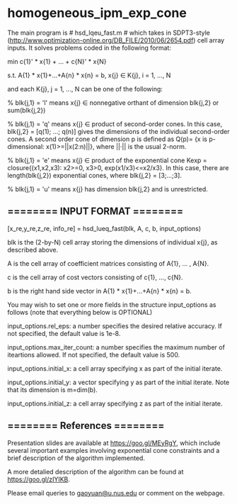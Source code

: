 # homogeneous_ipm_exp_cone

The main program is # hsd_lqeu_fast.m # which takes in SDPT3-style (http://www.optimization-online.org/DB_FILE/2010/06/2654.pdf) cell array inputs. It solves problems coded in the following format:

min c{1}' * x{1} + ... + c{N}' * x{N}

s.t. A{1} * x{1}+...+A{n} * x{n} = b, x{j} ∈ K{j}, i = 1, ..., N

and each K{j}, j = 1, ..., N can be one of the following:

  % blk{j,1} = 'l' means x{j} ∈ nonnegative orthant of dimension blk{j,2} or sum(blk{j,2})
  
  % blk{j,1} = 'q' means x{j} ∈ product of second-order cones. In this case, blk{j,2} = [q(1); ...; q(n)] gives the dimensions of the individual second-order cones. A second order cone of dimension p is defined as Q(p)= {x is p-dimensional: x(1)>=||x(2:n)||}, where ||·|| is the usual 2-norm.

  % blk{j,1} = 'e' means x{j} ∈ product of the exponential cone Kexp = closure{(x1,x2,x3): x2>=0, x3>0, exp(x1/x3)<=x2/x3}. In this case, there are length(blk{j,2}) exponential cones, where blk{j,2} = [3;...;3].

  % blk{j,1} = 'u' means x{j} has dimension blk{j,2} and is unrestricted.


## ======== INPUT FORMAT ======== ##

[x_re,y_re,z_re, info_re] = hsd_lueq_fast(blk, A, c, b, input_options)

blk is the (2-by-N) cell array storing the dimensions of individual x{j}, as described above.

A is the cell array of coefficient matrices consisting of A{1}, ... , A{N}.

c is the cell array of cost vectors consisting of c{1}, ..., c{N}.

b is the right hand side vector in A{1} * x{1}+...+A{n} * x{n} = b.

You may wish to set one or more fields in the structure input_options as follows (note that everything below is OPTIONAL)

input_options.rel_eps: a number specifies the desired relative accuracy. If not specified, the default value is 1e-8.

input_options.max_iter_count: a number specifies the maximum number of iteartions allowed. If not specified, the default value is 500.

input_options.initial_x: a cell array specifying x as part of the initial iterate.

input_options.initial_y: a vector specifying y as part of the initial iterate. Note that its dimension is m=dim(b).

input_options.initial_z: a cell array specifying z as part of the initial iterate.

## ======== References ======== ##

Presentation slides are available at https://goo.gl/MEyRgY, which include several important examples involving exponential cone constraints and a brief description of the algorithm implemented.

A more detalied description of the algorithm can be found at https://goo.gl/zIYIKB.

Please email queries to gaoyuan@u.nus.edu or comment on the webpage.
